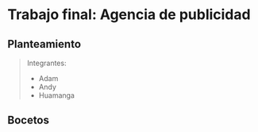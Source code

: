 # Trabajo final: Agencia de publicidad

## Planteamiento

> Integrantes:
> - Adam
> - Andy
> - Huamanga

## Bocetos


